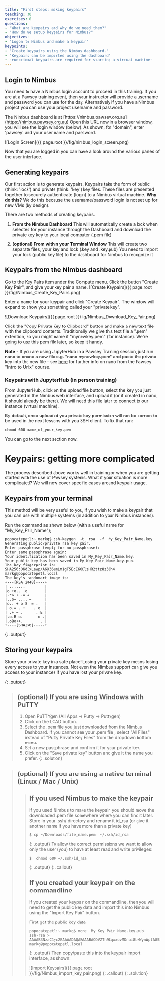 ```yaml
---
title: "First steps: making keypairs"
teaching: 30
exercises: 0
questions:
- "What are keypairs and why do we need them?"
- "How do we setup keypairs for Nimbus?"
objectives:
- "Logon to Nimbus and make a keypair"
keypoints:
- "Create keypairs using the Nimbus dashboard."
- "Keypairs can be imported using the dashboard"
- "Functional keypairs are required for starting a virtual machine"
---
```

## Login to Nimbus

You need to have a Nimbus login account to proceed in this training.  If you are at a Pawsey training event, then your instructor will provide a username and password you can use for the day.  Alternatively if you have a Nimbus project you can use your project username and password.

The Nimbus dashboard is at [https://nimbus.pawsey.org.au](https://nimbus.pawsey.org.au)
Open this URL now in a browser window, you will see the login window (below).  As shown, for "domain", enter 'pawsey' and your user name and password.

![Login Screen]({{ page.root }}/fig/nimbus_login_screen.png)

Now that you are logged in you can have a look around the various panes of the user interface.

## Generating keypairs

Our first action is to generate keypairs.  Keypairs take the form of public (think: 'lock') and private (think: 'key') key files.  These files are presented together to securely authenticate (login) to a Nimbus virtual machine.  **Why do this?**  We do this because the username/password login is not set up for new VMs (by design).

There are two methods of creating keypairs.

1. **From the Nimbus Dashboard**
    This will automatically create a lock when selected for your instance through the Dashboard and download the private key key to your local computer (.pem file)

2. **(optional) From within your Terminal Window**
    This will create two separate files, your key and lock (.key and .key.pub)
    You need to import your lock (public key file) to the dashboard for Nimbus to recognize it


## Keypairs from the Nimbus dashboard

Go to the Key Pairs item under the Compute menu.  Click the button "Create Key Pair", and give your key pair a name.
![Create Keypairs]({{ page.root }}/fig/Nimbus_Create_Key_Pairs.png)

Enter a name for your keypair and click "Create Keypair".  The window will expand to show you something called your "private key".

![Download Keypairs]({{ page.root }}/fig/Nimbus_Download_Key_Pair.png)

Click the "Copy Private Key to Clipboard" button and make a new text file with the clipboard contents.  Traditionally we give this text file a ".pem" extention, so you might name it "mynewkey.pem" (for instance). We're going to use this pem file later, so keep it handy.

**Note** - If you are using JupyterHub in a Pawsey Training session, just run nano to create a new file e.g. "nano mynewkey.pem" and paste the private key into the new file - see [here](https://pawseysc.github.io/shell-hpc/03-create/index.html) for further info on nano from the Pawsey "Intro to Unix" course.

### Keypairs with JupyterHub (in person training)
From JupyterHub, click on the upload file button, select the key you just generated in the Nimbus web interface, and upload it (or if created in nano, it should already be there). We will need this file later to connect to our instance (virtual machine).

By default, once uploaded you private key permission will not be correct to be used in the next lessons with you SSH client. To fix that run:
~~~
chmod 600 name_of_your_key.pem
~~~

You can go to the next section now.

# Keypairs: getting more complicated

The process described above works well in training or when you are getting started with the use of Pawsey systems.  What if your situation is more complicated?  We will now cover specific cases around keypair usage.

## Keypairs from your terminal

 This method will be very useful to you, if you wish to make a keypair that you can use with multiple systems (in addition to your Nimbus instances).

 Run the command as shown below (with a useful name for "My_Key_Pair_Name");

 ~~~
 popocatepetl:~ markg$ ssh-keygen  -t  rsa  -f  My_Key_Pair_Name.key
 Generating public/private rsa key pair.
 Enter passphrase (empty for no passphrase):
 Enter same passphrase again:
 Your identification has been saved in My_Key_Pair_Name.key.
 Your public key has been saved in My_Key_Pair_Name.key.pub.
 The key fingerprint is:
 SHA256:OKdIxLawp/A6X36umLm1gT5EcE60ClzHR2ttz8z30h4 markg@popocatepetl.local
 The key's randomart image is:
 +---[RSA 2048]----+
 | .......         |
 |o +o.. .o        |
 |.*o + .o o       |
 |..o= .... =      |
 |o.. + o S  = .   |
 | o.= . +    . o  |
 | .+ = .      . E |
 |.o.B o.       o .|
 |.oBo++.        . |
 +----[SHA256]-----+
 ~~~
 {: .output}


## Storing your keypairs
Store your private key in a safe place! Losing your private key means losing every access to your instances. Not even the Nimbus support can give you access to your instances if you have lost your private key.

{: .output}

> ## (optional) If you are using Windows with PuTTY
>
> 1. Open PuTTYgen (All Apps -> Putty -> Puttygen)
> 2. Click on the LOAD button.
> 3. Select the .pem file you just downloaded from the Nimbus Dashboard. If you cannot see your .pem file , select "All Files" instead of "Putty Private Key Files" from the dropdown bottom menu.
> 4. Set a new passphrase and confirm it for your private key.
> 5. Click on the "Save private key" button and give it the name you prefer.
{: .solution}

> ## (optional) If you are using a native terminal (Linux / Mac / Unix)
>
> > ## If you used Nimbus to make the keypair
> >
> > If you used Nimbus to make the keypair, you should move the downloaded .pem file somewhere where you can find it later.
> > Store in your .ssh/ directory and rename it id_rsa (or give it another name if you have more than a private key)
> > ~~~
> > $ cp ~/Downloads/file_name.pem  ~/.ssh/id_rsa
> > ~~~
> > {: .output}
> > To allow the correct permissions we want to allow only the user (you) to have at least read and write privileges:
> > ~~~
> > $  chmod 600 ~/.ssh/id_rsa
> > ~~~
> > {: .output}
> {: .callout}
> > ## If you created your keypair on the commandline
> >
> > If you created your keypair on the commandline, then you will need to get the public key data and import this into Nimbus using the "Import Key Pair" button.
> >
> > First get the public key data
> > ~~~
> > popocatepetl:~ markg$ more  My_Key_Pair_Name.key.pub
> > ssh-rsa > AAAAB3NzaC1yc2EAAAADAQABAAABAQDVZTn98qxxovMDnui8L+WynWptAGS8sR2GIJ4HE+9v8lHlcSiKDze07o/SIb+RQR7FFvLchAD2xLxiF8mB+4SUhaoxWXZGhc8RBLXpSMD6tJNT9VNxd99mI7g6rq3HMpSZDE5YTxSweDy13qRmc6gBXWNGjUHV3eUv6pHKthbs1v/MjsA7nkYdINiCwpgawJ7fdyJJ61vkrO7+tjkdRFBBTn2O8ELTMYEssM/hwHZt00RWOVjXylaQK766yF6Qhog2pQc2gsUXQLown9Hzga8QVxvMxCY9cVh2lxtBVjDuv1HWwC1PZhYa9QlLf+jsITyOzEfPuNidZvyWnjxei6+P markg@popocatepetl.local
> > ~~~
> > {: .output}
> > Then copy/paste this into the keypair import interface, as shown:
> >
> > ![Import Keypairs]({{ page.root }}/fig/Nimbus_import_key_pair.png)
> {: .callout}
{: .solution}
